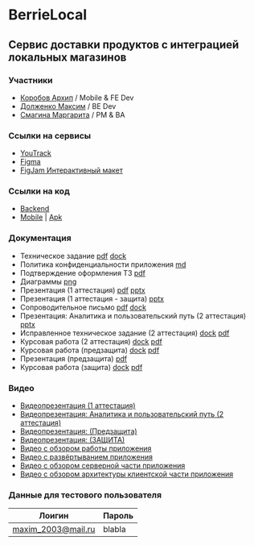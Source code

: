 # BerrieLocal
## Сервис доставки продуктов с интеграцией локальных магазинов
### Участники
* [Коробов Архип](https://github.com/equescodebelike) / Mobile & FE Dev
* [Долженко Максим](https://github.com/mADoTM) / BE Dev
* [Смагина Маргарита](https://github.com/SifySM) / PM & BA
### Ссылки на сервисы
* [YouTrack](https://berrielocal.youtrack.cloud/agiles/159-7)
* [Figma](https://www.figma.com/file/bWyu009B7I6ybe1Vp1IKqp/berrielLocal?type=design&node-id=0%3A1&mode=design&t=pZkDtN9Wmr1uXqqF-1)
* [FigJam Интерактивный макет](https://www.figma.com/proto/2mFZOdLC60tjqXPrdFZcj7/PROT_BerrieLocal?page-id=0:1&type=design&node-id=1-1494&viewport=285,1069,0.15&t=eGjjXQeKDqFq9Nns-1&scaling=min-zoom&starting-point-node-id=1:1615)
### Ссылки на код
* [Backend](https://github.com/berrielocal/backend)
* [Mobile](https://github.com/berrielocal/mobile) |  [Apk](https://github.com/berrielocal/berrielocal/tree/main/apk)
### Документация
* Техническое задание  [pdf](https://github.com/berrielocal/berrielocal/blob/main/Documentation/Technical%20specification.pdf)  [dock](https://github.com/berrielocal/berrielocal/blob/main/Documentation/Technical%20specification.docx)
* Политика конфиденциальности приложения [md](https://github.com/berrielocal/berrielocal/blob/main/PrivacyPolicy.md)
* Подтверждение оформления ТЗ [pdf](https://github.com/berrielocal/berrielocal/blob/main/Documentation/confirmation.pdf)
* Диаграммы  [png](https://github.com/berrielocal/berrielocal/tree/main/Documentation/Diagrams)
* Презентация (1 аттестация)  [pdf](https://github.com/berrielocal/berrielocal/blob/main/Documentation/presentation.pdf)  [pptx](https://github.com/berrielocal/berrielocal/blob/main/Documentation/presentation.pptx)
* Презентация (1 аттестация - защита)  [pptx](https://github.com/berrielocal/berrielocal/blob/main/Documentation/BerrieLocal_защита.pptx)
* Сопроводительное письмо  [pdf](https://github.com/berrielocal/berrielocal/blob/main/Documentation/CoverLetter.pdf)  [dock](https://github.com/berrielocal/berrielocal/blob/main/Documentation/CoverLetter.docx)
* Презентация: Аналитика и пользовательский путь (2 аттестация) [pptx](https://github.com/berrielocal/berrielocal/blob/main/Documentation/BerrieLocal%20Analysis%20and%20User%20Story.pdf)
* Исправленное техническое задание (2 аттестация) [dock](https://github.com/berrielocal/berrielocal/blob/main/Documentation/Technical%20specification%20Final.docx) [pdf](https://github.com/berrielocal/berrielocal/blob/main/Documentation/Technical%20specification%20Final.pdf)
* Курсовая работа (2 аттестация) [dock](https://github.com/berrielocal/berrielocal/blob/main/Documentation/Coursework.docx) [pdf](https://github.com/berrielocal/berrielocal/blob/main/Documentation/Coursework.pdf)
* Курсовая работа (предзащита) [dock](https://github.com/berrielocal/berrielocal/blob/main/Documentation/Coursework_pre-defense.docx) [pdf](https://github.com/berrielocal/berrielocal/blob/main/Documentation/Coursework_pre-defense.pdf)
* Презентация (предзащита)  [pdf](https://github.com/berrielocal/berrielocal/blob/main/Documentation/presentation_pre-deferense.pdf)
* Курсовая работа (защита) [dock](https://github.com/berrielocal/berrielocal/blob/main/Documentation/Coursework_defense.docx) [pdf](https://github.com/berrielocal/berrielocal/blob/main/Documentation/Coursework_defense.pdf)

### Видео
* [Видеопрезентация (1 аттестация)](https://youtu.be/-QW4zf2W6X0)
* [Видеопрезентация: Аналитика и пользовательский путь (2 аттестация)](https://youtu.be/-lE382L_jEs)
* [Видеопрезентация: (Предзащита)](https://youtu.be/LQzbbUK_k6E)
* [Видеопрезентация: (ЗАЩИТА)](https://youtu.be/O9x1LH3VcD8)
* [Видео с обзором работы приложения ](https://youtu.be/lsWNFjvTAZQ)
* [Видео с развёртыванием приложения ](https://drive.google.com/file/d/1dWwWakPRqqhDhoPMbOedrFMFydFiooBB/view)
* [Видео с обзором серверной части приложения ](https://drive.google.com/file/d/1rebmog78dQlLiiYGErQ3xnGaElly6hjS/view?usp=sharing)
* [Видео с обзором архитектуры клиентской части приложения ](https://youtu.be/7L7VTKVDDKA)

### Данные для тестового пользователя

| Лоигин | Пароль                |
|------------|--------------------------|
| maxim_2003@mail.ru      | blabla |
